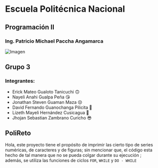 # Escuela Politécnica Nacional
## Programación II
### Ing. Patricio Michael Paccha Angamarca
![Imagen](https://fis.epn.edu.ec/images/banner_fis.png)
## Grupo 3
### Integrantes:
  * Erick Mateo Gualoto Tanicuchi 🙃
  * Nayeli Anahi Gualpa Peña 😘
  * Jonathan Steven Guaman Maza 😒
  * David Fernando Guanochanga Pilicita 🤔
  * Lizeth Mayeli Hernández Cusicagua 🫠
  * Jhojan Sebastian Zambrano Curicho 😎

## PoliReto
Hola, este proyecto tiene el propósito de imprimir las cierto tipo de series numéricas, de caracteres y de figuras; sin mencionar que, el código esta hecho de tal manera que no se pueda colgar durante su ejecución ; además, se utiliza las funciones de ciclos `FOR`, `WHILE` y `DO - WHILE`
